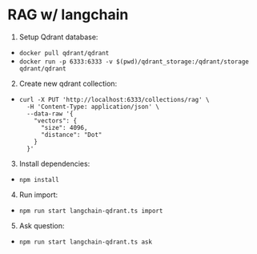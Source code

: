 # RAG w/ langchain

1. Setup Qdrant database:

- `docker pull qdrant/qdrant`
- `docker run -p 6333:6333 -v $(pwd)/qdrant_storage:/qdrant/storage qdrant/qdrant`

2. Create new qdrant collection:

- ```
  curl -X PUT 'http://localhost:6333/collections/rag' \
    -H 'Content-Type: application/json' \
    --data-raw '{
      "vectors": {
        "size": 4096,
        "distance": "Dot"
      }
    }'
  ```

3. Install dependencies:

- `npm install`

4. Run import:

- `npm run start langchain-qdrant.ts import`

5. Ask question:

- `npm run start langchain-qdrant.ts ask`
